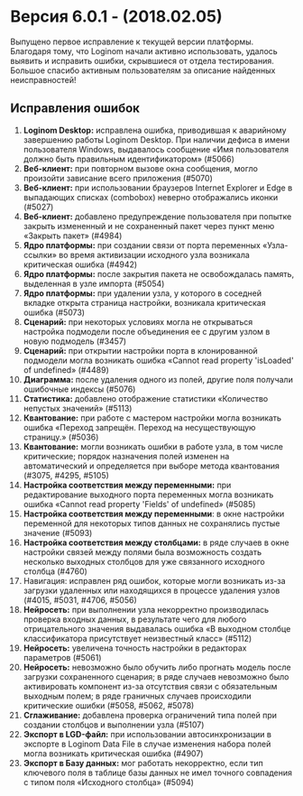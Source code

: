 # Версия 6.0.1 - (2018.02.05)

Выпущено первое исправление к текущей версии платформы. Благодаря тому, что Loginom начали активно использовать, удалось выявить и исправить ошибки, скрывшиеся от отдела тестирования. Большое спасибо активным пользователям за описание найденных неисправностей!

## Исправления ошибок

 1. **Loginom Desktop:** исправлена ошибка, приводившая к аварийному завершению работы Loginom Desktop. При наличии дефиса в имени пользователя Windows, выдавалось сообщение «Имя пользователя должно быть правильным идентификатором» (#5066)
 2. **Веб-клиент:** при повторном вызове окна сообщения, могло произойти зависание всего приложения (#5070)
 3. **Веб-клиент:** при использовании браузеров Internet Explorer и Edge в выпадающих списках (combobox) неверно отображались иконки (#5027)
 4. **Веб-клиент:** добавлено предупреждение пользователя при попытке закрыть измененный и не сохраненный пакет через пункт меню «Закрыть пакет» (#4984)
 5. **Ядро платформы:** при создании связи от порта переменных «Узла-ссылки» во время активизации исходного узла возникала критическая ошибка (#4942)
 6. **Ядро платформы:** после закрытия пакета не освобождалась память, выделенная в узле импорта (#5054)
 7. **Ядро платформы:** при удалении узла, у которого в соседней вкладке открыта страница настройки, возникала критическая ошибка (#5073)
 8. **Сценарий:** при некоторых условиях могла не открываться настройка подмодели после объединения ее с другим узлом в новую подмодель (#3457)
 9. **Сценарий:** при открытии настройки порта в клонированной подмодели могла возникать ошибка «Cannot read property 'isLoaded' of undefined» (#4489)
 10. **Диаграмма:** после удаления одного из полей, другие поля получали ошибочные индексы (#5076)
 11. **Статистика:** добавлено отображение статистики «Количество непустых значений» (#5113)
 12. **Квантование:** при работе с мастером настройки могла возникать ошибка «Переход запрещён. Переход на несуществующую страницу.» (#5036)
 13. **Квантование:** могли возникать ошибки в работе узла, в том числе критические; порядок назначения полей изменен на автоматический и определяется при выборе метода квантования (#3075, #4295, #5105)
 14. **Настройка соответствия между переменными:** при редактирование выходного порта переменных могла возникать ошибка «Cannot read property 'Fields' of undefined» (#5085)
 15. **Настройка соответствия между переменными**: в окне настройки переменной для некоторых типов данных не сохранялись пустые значение (#5093)
 16. **Настройка соответствия между столбцами:** в ряде случаев в окне настройки связей между полями была возможность создать несколько выходных столбцов для уже связанного исходного столбца (#4760)
 17. Навигация: исправлен ряд ошибок, которые могли возникать из-за загрузки удаленных или находящихся в процессе удаления узлов (#4015, #5031, #4706, #5056)
 18. **Нейросеть:** при выполнении узла некорректно производилась проверка входных данных, в результате чего для любого отрицательного значения выдавалась ошибка «В выходном столбце классификатора присутствует неизвестный класс» (#5112)
 19. **Нейросеть:** увеличена точность настройки в редакторах параметров (#5061)
 20. **Нейросеть:** невозможно было обучить либо прогнать модель после загрузки сохраненного сценария; в ряде случаев невозможно было активировать компонент из-за отсутствия связи с обязательным выходным полем; в ряде граничных случаев происходили критические ошибки (#5058, #5062, #5078)
 21. **Сглаживание:** добавлена проверка ограничений типа полей при создании столбцов и выполнении узла (#5107)
 22. **Экспорт в LGD-файл:** при использовании автосинхронизации в экспорте в Loginom Data File в случае изменения набора полей могла возникать критическая ошибка (#4907)
 23. **Экспорт в Базу данных:** мог работать некорректно, если тип ключевого поля в таблице базы данных не имел точного совпадения с типом поля «Исходного столбца» (#5094)

